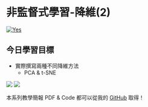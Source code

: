 # 非監督式學習-降維(2)
[![Yes](https://img.youtube.com/vi/OU03MZuLIts/0.jpg)](https://www.youtube.com/watch?v=OU03MZuLIts)

## 今日學習目標
- 實際撰寫兩種不同降維方法
    - PCA & t-SNE

![](https://i.imgur.com/J89PAbL.png)
![](https://i.imgur.com/ckOPUK3.png)

本系列教學簡報 PDF & Code 都可以從我的 [GitHub](https://github.com/andy6804tw/2020-12th-ironman) 取得！
